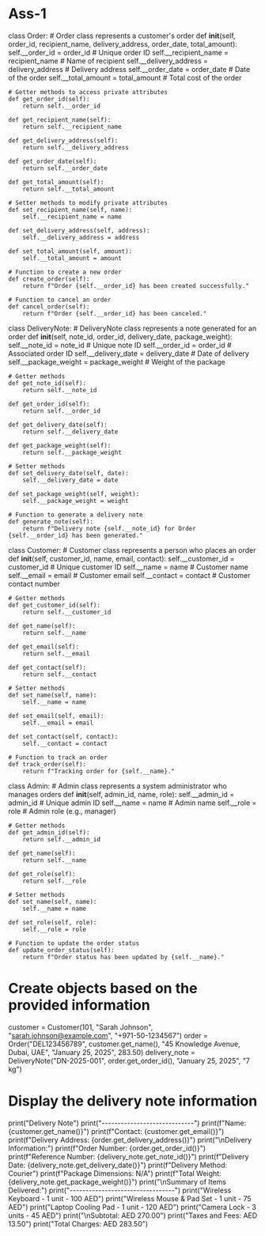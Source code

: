 # Ass-1
class Order:
    # Order class represents a customer's order
    def __init__(self, order_id, recipient_name, delivery_address, order_date, total_amount):
        self.__order_id = order_id  # Unique order ID
        self.__recipient_name = recipient_name  # Name of recipient
        self.__delivery_address = delivery_address  # Delivery address
        self.__order_date = order_date  # Date of the order
        self.__total_amount = total_amount  # Total cost of the order
    
    # Getter methods to access private attributes
    def get_order_id(self):
        return self.__order_id
    
    def get_recipient_name(self):
        return self.__recipient_name
    
    def get_delivery_address(self):
        return self.__delivery_address
    
    def get_order_date(self):
        return self.__order_date
    
    def get_total_amount(self):
        return self.__total_amount
    
    # Setter methods to modify private attributes
    def set_recipient_name(self, name):
        self.__recipient_name = name
    
    def set_delivery_address(self, address):
        self.__delivery_address = address
    
    def set_total_amount(self, amount):
        self.__total_amount = amount
    
    # Function to create a new order
    def create_order(self):
        return f"Order {self.__order_id} has been created successfully."
    
    # Function to cancel an order
    def cancel_order(self):
        return f"Order {self.__order_id} has been canceled."


class DeliveryNote:
    # DeliveryNote class represents a note generated for an order
    def __init__(self, note_id, order_id, delivery_date, package_weight):
        self.__note_id = note_id  # Unique note ID
        self.__order_id = order_id  # Associated order ID
        self.__delivery_date = delivery_date  # Date of delivery
        self.__package_weight = package_weight  # Weight of the package
    
    # Getter methods
    def get_note_id(self):
        return self.__note_id
    
    def get_order_id(self):
        return self.__order_id
    
    def get_delivery_date(self):
        return self.__delivery_date
    
    def get_package_weight(self):
        return self.__package_weight
    
    # Setter methods
    def set_delivery_date(self, date):
        self.__delivery_date = date
    
    def set_package_weight(self, weight):
        self.__package_weight = weight
    
    # Function to generate a delivery note
    def generate_note(self):
        return f"Delivery note {self.__note_id} for Order {self.__order_id} has been generated."


class Customer:
    # Customer class represents a person who places an order
    def __init__(self, customer_id, name, email, contact):
        self.__customer_id = customer_id  # Unique customer ID
        self.__name = name  # Customer name
        self.__email = email  # Customer email
        self.__contact = contact  # Customer contact number
    
    # Getter methods
    def get_customer_id(self):
        return self.__customer_id
    
    def get_name(self):
        return self.__name
    
    def get_email(self):
        return self.__email
    
    def get_contact(self):
        return self.__contact
    
    # Setter methods
    def set_name(self, name):
        self.__name = name
    
    def set_email(self, email):
        self.__email = email
    
    def set_contact(self, contact):
        self.__contact = contact
    
    # Function to track an order
    def track_order(self):
        return f"Tracking order for {self.__name}."


class Admin:
    # Admin class represents a system administrator who manages orders
    def __init__(self, admin_id, name, role):
        self.__admin_id = admin_id  # Unique admin ID
        self.__name = name  # Admin name
        self.__role = role  # Admin role (e.g., manager)
    
    # Getter methods
    def get_admin_id(self):
        return self.__admin_id
    
    def get_name(self):
        return self.__name
    
    def get_role(self):
        return self.__role
    
    # Setter methods
    def set_name(self, name):
        self.__name = name
    
    def set_role(self, role):
        self.__role = role
    
    # Function to update the order status
    def update_order_status(self):
        return f"Order status has been updated by {self.__name}."

# Create objects based on the provided information
customer = Customer(101, "Sarah Johnson", "sarah.johnson@example.com", "+971-50-1234567")
order = Order("DEL123456789", customer.get_name(), "45 Knowledge Avenue, Dubai, UAE", "January 25, 2025", 283.50)
delivery_note = DeliveryNote("DN-2025-001", order.get_order_id(), "January 25, 2025", "7 kg")

# Display the delivery note information
print("Delivery Note")
print("-----------------------------")
print(f"Name: {customer.get_name()}")
print(f"Contact: {customer.get_email()}")
print(f"Delivery Address: {order.get_delivery_address()}")
print("\nDelivery Information:")
print(f"Order Number: {order.get_order_id()}")
print(f"Reference Number: {delivery_note.get_note_id()}")
print(f"Delivery Date: {delivery_note.get_delivery_date()}")
print(f"Delivery Method: Courier")
print(f"Package Dimensions: N/A")
print(f"Total Weight: {delivery_note.get_package_weight()}")
print("\nSummary of Items Delivered:")
print("---------------------------------")
print("Wireless Keyboard - 1 unit - 100 AED")
print("Wireless Mouse & Pad Set - 1 unit - 75 AED")
print("Laptop Cooling Pad - 1 unit - 120 AED")
print("Camera Lock - 3 units - 45 AED")
print("\nSubtotal: AED 270.00")
print("Taxes and Fees: AED 13.50")
print("Total Charges: AED 283.50")
